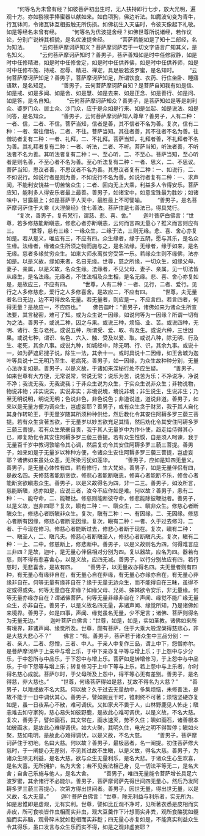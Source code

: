 <!-- { "loadSidebar": true } -->
　　“何等名为未曾有经？如彼菩萨初出生时，无人扶持即行七步，放大光明，遍观十方。亦如猕猴手捧蜜器以献如来。如白项狗，佛边听法。如魔波旬变为青牛，行瓦钵间，令诸瓦钵互相振触无所伤损。如佛初生入天庙时，令彼天像起下礼敬。如是等经名未曾有经。
　　“何等名为优波提舍经？如佛世尊所说诸经，若作议论，分别广说辨其相貌，是名优波提舍经。
　　“菩萨若能如是了知十二部经，名为知法。
　　“云何菩萨摩诃萨知义？菩萨摩诃萨若于一切文字语言广知其义，是名知义。
　　“云何菩萨摩诃萨知时？善男子，菩萨善知如是时中任修寂静，如是时中任修精进，如是时中任修舍定，如是时中任供养佛，如是时中任供养师，如是时中任修布施、持戒、忍辱、精进、禅定，具足般若波罗蜜，是名知时。
　　“云何菩萨摩诃萨知足？善男子，菩萨摩诃萨知足，所谓饮食、衣药、行住坐卧、睡寤语默，是名知足。
　　“善男子，云何菩萨摩诃萨自知？是菩萨自知我有如是信、如是戒、如是多闻、如是舍、如是慧、如是去来、如是正念、如是善行、如是问、如是答，是名自知。
　　“云何菩萨摩诃萨知众？善男子，是菩萨知如是等是刹利众、婆罗门众、居士众、沙门众，应于是众如是行来、如是坐起、如是说法、如是问答，是名知众。
　　“善男子，云何菩萨摩诃萨知人尊卑？善男子，人有二种：一者、信，二者、不信。菩萨当知，信者是善，其不信者不名为善。复次，信有二种：一者、常往僧坊，二者、不往。菩萨当知。其往者善，其不往者不名为善。往僧坊者复有二种：一者、礼拜，二、不礼拜。菩萨当知，礼拜者善，不礼拜者不名为善。其礼拜者复有二种：一者、听法，二者、不听。菩萨当知，听法者善，不听法者不名为善。其听法者复有二种：一、至心听，二、不至心。菩萨当知，至心听者是则名善，不至心者不名为善。至心听法复有二种：一者、思义，二、不思议。菩萨当知，思议者善，不思议者不名为善。其思议者复有二种：一、如说行，二、不如说行。如说行者是则为善，不如说行不名为善。如说行者复有二种：一、求声闻，不能利安饶益一切苦恼众生；二者、回向无上大乘，利益多人令得安乐。菩萨应知，能利多人得安乐者最上最善。善男子，如诸宝中，如意宝珠最为胜妙；如诸味中，甘露最上；如是菩萨于人天中，最胜最上不可譬喻。
　　“善男子，是名菩萨摩诃萨住于大乘《大涅槃经》住七善法。菩萨住是七善法已，得具梵行。
　　“复次，善男子，复有梵行，谓慈、悲、喜、舍。”
　　迦叶菩萨白佛言：“世尊，若多修慈能断瞋恚，修悲心者亦断瞋恚，云何而言四无量心？推义而言则应有三。
　　“世尊，慈有三缘：一缘众生，二缘于法，三则无缘。悲、喜、舍心亦复如是。若从是义，唯应有三，不应有四。众生缘者，缘于五阴，愿与其乐，是名众生缘。法缘者，缘诸众生所须之物而施与之，是名法缘。无缘者，缘于如来，是名无缘。慈者多缘贫穷众生。如来大师永离贫穷受第一乐。若缘众生则不缘佛，法亦如是。以是义故，缘如来者，名曰无缘。世尊，慈之所缘，一切众生，如缘父母、妻子、亲属，以是义故，名众生缘。法缘者，不见父母、妻子、亲属，见一切法皆从缘生，是名法缘。无缘者，不住法相及众生相，是名无缘。悲、喜、舍心亦复如是，是故应三，不应有四。
　　“世尊，人有二种：一者、见行，二者、爱行。见行之人多修慈悲，爱行之人多修喜舍。是故应二，不应有四。
　　“世尊，夫无量者名曰无边，边不可得故名无量。若无量者，则应是一，不应言四。若言四者，何得无量？是故应一，不应四也。”
　　佛告迦叶：“善男子，诸佛如来为诸众生所宣法要，其言秘密，难可了知。或为众生说一因缘，如说何等为一因缘？所谓一切有为之法。善男子，或说二种，因之与果。或说三种，烦恼、业、苦。或说四种，无明、诸行、生与老死。或说五种，所谓受、爱、取、有及生。或说六种，三世因果。或说七种，谓识、名色、六入、触、受及以爱、取。或说八种，除无明、行及生、老死，其余八事。或说九种，如城经中，除无明、行、识，其余九事。或说十一，如为萨遮尼揵子说，除生一法，其余十一。或时具说十二因缘，如王舍城为迦叶等具说十二无明乃至生、老病死。善男子，如一因缘，为众生故种种分别，无量心法亦复如是。善男子，以是义故，于诸如来深秘行处不应生疑。
　　“善男子，如来世尊有大方便，无常说常，常说无常；说乐为苦，说苦为乐；不净说净，净说不净；我说无我，无我说我；于非众生说为众生，于实众生说非众生；非物说物，物说非物；非实说实，实说非实；非境说境，境说非境；非生说生，生说非生；乃至无明说明，明说无明；色说非色，非色说色；非道说道，道说非道。善男子，如来以是无量方便为调众生，岂虚妄耶？善男子，或有众生贪于财货，我于其人自化其身作转轮王，于无量岁随其所须种种供给，然后教化令其安住阿耨多罗三藐三菩提。若有众生贪著五欲，于无量岁以妙五欲充足其情，然后劝化令其安住阿耨多罗三藐三菩提。若有众生荣豪自贵，我于其人无量岁中为作仆使，趋走给侍得其心已，即复劝化令其安住阿耨多罗三藐三菩提。若有众生性悷，自是须人呵谏，我于无量百千岁中教诃敦喻令其心调，然后复劝令其安住阿耨多罗三藐三菩提。善男子，如来如是于无量岁以种种方便，令诸众生安住阿耨多罗三藐三菩提，岂虚妄耶？诸佛如来虽处众恶，无所染污犹如莲华。
　　“善男子，应如是知四无量义。善男子，是无量心体性有四，若有修行，生大梵处。善男子，如是无量伴侣有四，是故名四。夫修慈者能断贪欲，修悲心者能断瞋恚，修喜心者能断不乐，修舍心者能断贪欲瞋恚众生。善男子，以是义故得名为四，非一二三。善男子，如汝所言，慈能断瞋，悲亦如是，应说三者，汝今不应作如是难。何以故？善男子，恚有二种：一、能夺命，二、能鞭挞。修慈则能断彼夺命，修悲能除彼鞭挞者。善男子，以是义故，岂非四耶？复次，瞋有二种：一、瞋众生，二、瞋非众生。修慈心者断瞋众生，修悲心者断瞋非众生。复次，瞋有二种：一、有因缘，二、无因缘。修慈心者断有因缘，修悲心者断无因缘。复次，瞋有二种：一者、久于过去修习，二者、于今现在修习。修慈心者能断过去，修悲心者断于现在。复次，瞋有二种：一、瞋圣人，二、瞋凡夫。修慈心者断瞋圣人，修悲心者断瞋凡夫。复次，瞋有二种：一上、二中。修慈断上，修悲断中。善男子，以是义故则名为四，何得难言应三非四？是故，迦叶，是无量心伴侣相对分别为四。复以器故，应名为四。器若有慈，则不得有悲喜舍心，以是义故，应四无减。善男子，以行分别故应有四，若行慈时，无悲喜舍，是故有四。
　　“善男子，以无量故亦得名四。夫无量者则有四种，有无量心有缘非自在，有无量心自在非缘，有无量心亦缘亦自在，有无量心非缘非自在。何等无量有缘非自在？缘于无量无边众生，而不能得自在三昧，虽得不定或得或失。何等无量自在非缘？如缘父母、兄弟、姊妹欲令安乐，非无量缘。何等无量亦缘亦自在？谓诸佛菩萨。何等无量非缘非自在？声闻、缘觉不能广缘无量众生，亦非自在。善男子，以是义故名四无量，非诸声闻、缘觉所知，乃是诸佛如来境界。善男子，如是四事，声闻、缘觉虽名无量，少不足言；诸佛、菩萨则得名为无量无边。”
　　迦叶菩萨白佛言：“世尊，如是，如是，实如圣教。诸佛如来所有境界，非诸声闻、缘觉所及。世尊，颇有菩萨，住于大乘大般涅槃得慈悲心，非是大慈大悲心不？”
　　佛言：“有。善男子，菩萨若于诸众生中三品分别：一者、亲人，二者、怨憎，三者、中人。于亲人中复作三品，谓上中下，怨憎亦尔。是菩萨摩诃萨于上亲中与增上乐，于中下亲亦复平等与增上乐；于上怨中与少分乐，于中怨所与中品乐，于下怨中与增上乐。菩萨如是转增修习，于上怨中与中品乐，于中下怨等与增上乐；转复修习于上中下等与上乐，若上怨中与上乐者，尔时得名慈心成就。菩萨尔时，于父母所及上怨中，得平等心无有差别。善男子，是名得慈，非大慈也。”
　　“世尊，何缘菩萨得如是慈，犹故不得名为大慈？”
　　“善男子，以难成故不名大慈。何以故？久于过去无量劫中，多集烦恼，未修善法，是故不能于一日中调伏其心。善男子，譬如豌豆干时，锥刺终不可著；烦恼坚硬亦复如是，虽一日夜系心不散，难可调伏。又如家犬不畏于人，山林野鹿见人怖走；瞋恚难去如守家狗，慈心易失如彼野鹿，是故此心难可调伏，以是义故，不名大慈。复次，善男子，譬如画石，其文常在，画水速灭，势不久住；瞋如画石，诸善根本如彼画水，是故此心难得调伏。如大火聚，其明久住，电光之明不得暂停；瞋如火聚，慈如电明，是故此心难得调伏，以是义故，不名大慈。
　　“善男子，菩萨摩诃萨住于初地，名曰大慈。何以故？善男子，最极恶者，名一阐提。初住菩萨修大慈时，于一阐提心无差别，不见其过故不生瞋，以是义故，得名大慈。善男子，为诸众生除无利益，是名大慈。欲与众生无量利乐，是名大悲。于诸众生心生欢喜，是名大喜。无所拥护，名为大舍；若不见我法相己身，见一切法平等无二，是名大舍；自舍己乐施与他人，是名大舍。
　　“善男子，唯四无量能令菩萨增长具足六波罗蜜，其余诸行不必能尔。善男子，菩萨摩诃萨先得世间四无量心，然后乃发阿耨多罗三藐三菩提心，次第方得出世间者。善男子，因世无量，得出世无量，以是义故，名大无量。”
　　迦叶菩萨白佛言：“世尊，除无利益与利乐者，实无所为。如是思惟即是虚观，无有实利。世尊，譬如比丘观不净时，见所著衣悉是皮相而实非皮，所可食啖皆作虫相而实非虫，观大豆羹作下汁想而实非粪，观所食酪犹如髓脑而实非脑，观骨碎末犹如麨相而实非麨；四无量心亦复如是，不能真实利益众生令其得乐，虽口发言与众生乐而实不得，如是之观非虚妄耶？
